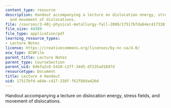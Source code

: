 ```yaml
---
content_type: resource
description: Handout accompanying a lecture on dislocation energy, stress fields,
  and movement of dislocations.
file: /courses/3-40j-physical-metallurgy-fall-2009/17517bfda64ec417338ff62f88da426d_MIT3_40JF09_fig04.pdf
file_size: 44389
file_type: application/pdf
learning_resource_types:
- Lecture Notes
license: https://creativecommons.org/licenses/by-nc-sa/4.0/
ocw_type: OCWFile
parent_title: Lecture Notes
parent_type: CourseSection
parent_uid: 646fa2c6-5410-c2ff-34d5-df235ad10d7d
resourcetype: Document
title: Lecture 4 Handout
uid: 17517bfd-a64e-c417-338f-f62f88da426d
---
```

Handout accompanying a lecture on dislocation energy, stress fields, and movement of dislocations.
